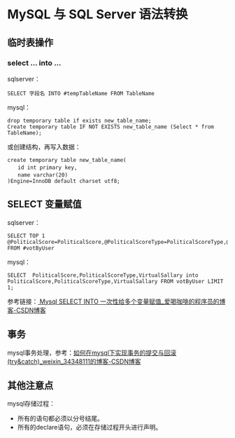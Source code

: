 # MySQL 与 SQL Server 语法转换



## 临时表操作

### select ... into ...

sqlserver：

```mssql
SELECT 字段名 INTO #tempTableName FROM TableName
```

mysql：

```mysql
drop temporary table if exists new_table_name;
Create temporary table IF NOT EXISTS new_table_name (Select * from TableName);
```

或创建结构，再写入数据：

```mysql
create temporary table new_table_name(
　　id int primary key,
　　name varchar(20) 
)Engine=InnoDB default charset utf8;
```



## SELECT 变量赋值

sqlserver：

```mssql
SELECT TOP 1 @PoliticalScore=PoliticalScore,@PoliticalScoreType=PoliticalScoreType,@VirtualSallary=VirtualSallary FROM #votByUser
```

mysql：

```mysql
SELECT  PoliticalScore,PoliticalScoreType,VirtualSallary into PoliticalScore,PoliticalScoreType,VirtualSallary FROM votByUser LIMIT 1;
```

参考链接：[ Mysql SELECT INTO 一次性给多个变量赋值_爱喝咖啡的程序员的博客-CSDN博客](https://blog.csdn.net/miaomiao19971215/article/details/105693778)







## 事务

mysql事务处理，参考：[如何在mysql下实现事务的提交与回滚(try&catch)_weixin_34348111的博客-CSDN博客](https://blog.csdn.net/weixin_34348111/article/details/91824099)



## 其他注意点

mysql存储过程：

- 所有的语句都必须以分号结尾。
- 所有的declare语句，必须在存储过程开头进行声明。